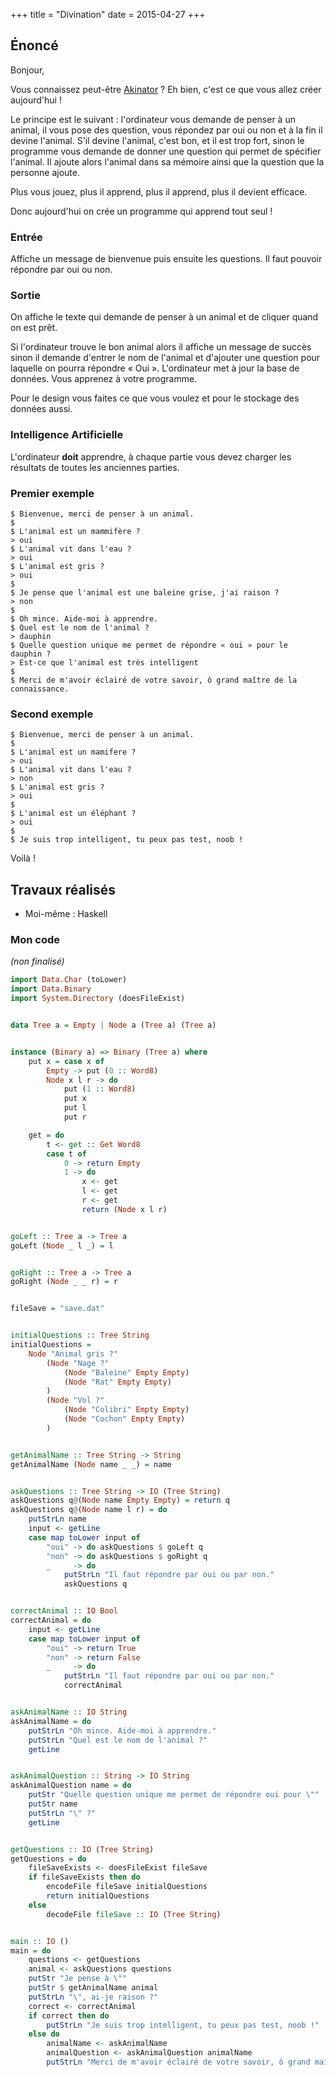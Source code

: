 +++
title = "Divination"
date = 2015-04-27
+++

## Énoncé

Bonjour,

Vous connaissez peut-être [Akinator](https://fr.akinator.com/) ? Eh bien, c'est
ce que vous allez créer aujourd'hui !

Le principe est le suivant : l'ordinateur vous demande de penser à un animal,
il vous pose des question, vous répondez par oui ou non et à la fin il devine
l'animal. S'il devine l'animal, c'est bon, et il est trop fort, sinon le
programme vous demande de donner une question qui permet de spécifier l'animal.
Il ajoute alors l'animal dans sa mémoire ainsi que la question que la personne
ajoute.

Plus vous jouez, plus il apprend, plus il apprend, plus il devient efficace.

Donc aujourd'hui on crée un programme qui apprend tout seul !

### Entrée

Affiche un message de bienvenue puis ensuite les questions. Il faut pouvoir
répondre par oui ou non.

### Sortie

On affiche le texte qui demande de penser à un animal et de cliquer quand on
est prêt.

Si l'ordinateur trouve le bon animal alors il affiche un message de succès
sinon il demande d'entrer le nom de l'animal et d'ajouter une question pour
laquelle on pourra répondre « Oui ». L'ordinateur met à jour la base de
données. Vous apprenez à votre programme.

Pour le design vous faites ce que vous voulez et pour le stockage des données
aussi.

### Intelligence Artificielle

L'ordinateur **doit** apprendre, à chaque partie vous devez charger les
résultats de toutes les anciennes parties.

### Premier exemple

```text
$ Bienvenue, merci de penser à un animal.
$
$ L'animal est un mammifère ?
> oui
$ L'animal vit dans l'eau ?
> oui
$ L'animal est gris ?
> oui
$
$ Je pense que l'animal est une baleine grise, j'ai raison ?
> non
$
$ Oh mince. Aide-moi à apprendre.
$ Quel est le nom de l'animal ?
> dauphin
$ Quelle question unique me permet de répondre « oui » pour le dauphin ?
> Est-ce que l'animal est très intelligent
$
$ Merci de m'avoir éclairé de votre savoir, ô grand maître de la connaissance.
```

### Second exemple

```text
$ Bienvenue, merci de penser à un animal.
$
$ L'animal est un mamifere ?
> oui
$ L'animal vit dans l'eau ?
> non
$ L'animal est gris ?
> oui
$
$ L'animal est un éléphant ?
> oui
$
$ Je suis trop intelligent, tu peux pas test, noob !
```

Voilà !

## Travaux réalisés

- Moi-même : Haskell

### Mon code

*(non finalisé)*

```haskell
import Data.Char (toLower)
import Data.Binary
import System.Directory (doesFileExist)


data Tree a = Empty | Node a (Tree a) (Tree a)


instance (Binary a) => Binary (Tree a) where
	put x = case x of
		Empty -> put (0 :: Word8)
		Node x l r -> do
			put (1 :: Word8)
			put x
			put l
			put r

	get = do
		t <- get :: Get Word8
		case t of
			0 -> return Empty
			1 -> do
				x <- get
				l <- get
				r <- get
				return (Node x l r)


goLeft :: Tree a -> Tree a
goLeft (Node _ l _) = l


goRight :: Tree a -> Tree a
goRight (Node _ _ r) = r


fileSave = "save.dat"


initialQuestions :: Tree String
initialQuestions =
	Node "Animal gris ?"
		(Node "Nage ?"
			(Node "Baleine" Empty Empty)
			(Node "Rat" Empty Empty)
		)
		(Node "Vol ?"
			(Node "Colibri" Empty Empty)
			(Node "Cochon" Empty Empty)
		)


getAnimalName :: Tree String -> String
getAnimalName (Node name _ _) = name


askQuestions :: Tree String -> IO (Tree String)
askQuestions q@(Node name Empty Empty) = return q
askQuestions q@(Node name l r) = do
	putStrLn name
	input <- getLine
	case map toLower input of
		"oui" -> do askQuestions $ goLeft q
		"non" -> do askQuestions $ goRight q
		_     -> do
			putStrLn "Il faut répondre par oui ou par non."
			askQuestions q


correctAnimal :: IO Bool
correctAnimal = do
	input <- getLine
	case map toLower input of
		"oui" -> return True
		"non" -> return False
		_     -> do
			putStrLn "Il faut répondre par oui ou par non."
			correctAnimal


askAnimalName :: IO String
askAnimalName = do
	putStrLn "Oh mince. Aide-moi à apprendre."
	putStrLn "Quel est le nom de l'animal ?"
	getLine


askAnimalQuestion :: String -> IO String
askAnimalQuestion name = do
	putStr "Quelle question unique me permet de répondre oui pour \""
	putStr name
	putStrLn "\" ?"
	getLine


getQuestions :: IO (Tree String)
getQuestions = do
	fileSaveExists <- doesFileExist fileSave
	if fileSaveExists then do
		encodeFile fileSave initialQuestions
		return initialQuestions
	else
		decodeFile fileSave :: IO (Tree String)


main :: IO ()
main = do
	questions <- getQuestions
	animal <- askQuestions questions
	putStr "Je pense à \""
	putStr $ getAnimalName animal
	putStrLn "\", ai-je raison ?"
	correct <- correctAnimal
	if correct then do
		putStrLn "Je suis trop intelligent, tu peux pas test, noob !"
	else do
		animalName <- askAnimalName
		animalQuestion <- askAnimalQuestion animalName
		putStrLn "Merci de m'avoir éclairé de votre savoir, ô grand maître de la connaissance."
```
